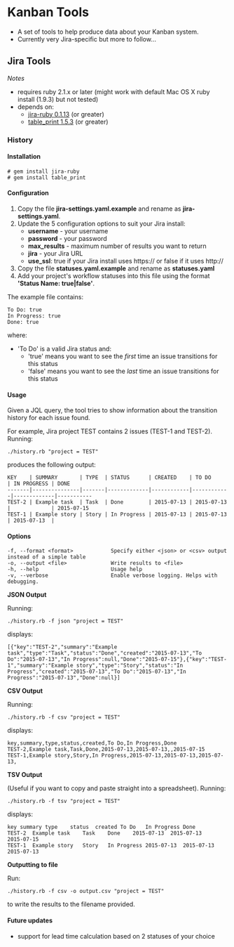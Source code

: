 # Kanban Tools

* A set of tools to help produce data about your Kanban system.
* Currently very Jira-specific but more to follow...

## Jira Tools

*Notes* 

* requires ruby 2.1.x or later (might work with default Mac OS X ruby install (1.9.3) but not tested)
* depends on:
    * [jira-ruby 0.1.13](https://github.com/sumoheavy/jira-ruby) (or greater)
    * [table_print 1.5.3](http://tableprintgem.com) (or greater)

### History

#### Installation

    # gem install jira-ruby
    # gem install table_print

#### Configuration

1. Copy the file **jira-settings.yaml.example** and rename as **jira-settings.yaml**.
2. Update the 5 configuration options to suit your Jira install:
    * **username** - your username
    * **password** - your password
    * **max_results** - maximum number of results you want to return
    * **jira** - your Jira URL
    * **use_ssl**: true if your Jira install uses https:// or false if it uses http://
3. Copy the file **statuses.yaml.example** and rename as **statuses.yaml**
4. Add your project's workflow statuses into this file using the format **'Status Name: true|false'**. 

The example file contains:

    To Do: true
    In Progress: true
    Done: true

where:

* 'To Do' is a valid Jira status and:
    * 'true' means you want to see the *first* time an issue transitions for this status
    * 'false' means you want to see the *last* time an issue transitions for this status

#### Usage

Given a JQL query, the tool tries to show information about the transition history for each issue found.
  
For example, Jira project TEST contains 2 issues (TEST-1 and TEST-2). Running:

    ./history.rb "project = TEST"

produces the following output:

    KEY    | SUMMARY       | TYPE  | STATUS      | CREATED    | TO DO      | IN PROGRESS | DONE      
    -------|---------------|-------|-------------|------------|------------|-------------|-----------
    TEST-2 | Example task  | Task  | Done        | 2015-07-13 | 2015-07-13 |             | 2015-07-15
    TEST-1 | Example story | Story | In Progress | 2015-07-13 | 2015-07-13 | 2015-07-13  |           

#### Options

    -f, --format <format>            Specify either <json> or <csv> output instead of a simple table
    -o, --output <file>              Write results to <file>
    -h, --help                       Usage help
    -v, --verbose                    Enable verbose logging. Helps with debugging.

**JSON Output**

Running:

    ./history.rb -f json "project = TEST"

displays:

    [{"key":"TEST-2","summary":"Example task","type":"Task","status":"Done","created":"2015-07-13","To Do":"2015-07-13","In Progress":null,"Done":"2015-07-15"},{"key":"TEST-1","summary":"Example story","type":"Story","status":"In Progress","created":"2015-07-13","To Do":"2015-07-13","In Progress":"2015-07-13","Done":null}]

**CSV Output**

Running:

    ./history.rb -f csv "project = TEST"

displays:

    key,summary,type,status,created,To Do,In Progress,Done
    TEST-2,Example task,Task,Done,2015-07-13,2015-07-13,,2015-07-15
    TEST-1,Example story,Story,In Progress,2015-07-13,2015-07-13,2015-07-13,

**TSV Output**

(Useful if you want to copy and paste straight into a spreadsheet). Running:

    ./history.rb -f tsv "project = TEST"

displays:

    key	summary	type	status	created	To Do	In Progress	Done
    TEST-2	Example task	Task	Done	2015-07-13	2015-07-13		2015-07-15
    TEST-1	Example story	Story	In Progress	2015-07-13	2015-07-13	2015-07-13

**Outputting to file**

Run:

    ./history.rb -f csv -o output.csv "project = TEST"

to write the results to the filename provided.

#### Future updates

* support for lead time calculation based on 2 statuses of your choice